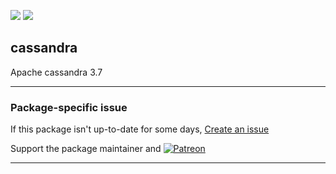 [![](https://img.shields.io/chocolatey/v/apache-cassandra?color=green&label=apache-cassandra)](https://chocolatey.org/packages/apache-cassandra) [![](https://img.shields.io/chocolatey/dt/apache-cassandra)](https://chocolatey.org/packages/apache-cassandra)

## cassandra

Apache cassandra 3.7

---

### Package-specific issue
If this package isn't up-to-date for some days, [Create an issue](https://github.com/tunisiano187/Choco-packages/issues/new/choose)

Support the package maintainer and [![Patreon](https://cdn.jsdelivr.net/gh/tunisiano187/choco-packages@f986b7f5de3afc021180256752805698d4efbc38/icons/patreon.png)](https://www.patreon.com/tunisiano)

---
